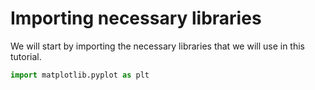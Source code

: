 # Importing necessary libraries

We will start by importing the necessary libraries that we will use in this tutorial.

```python
import matplotlib.pyplot as plt
```
